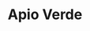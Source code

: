 ---
title: "Apio Verde"
url: /ciudad-autonoma-de-buenos-aires/apio-verde-avenida-cabildo-2/
shop: juguetes
---